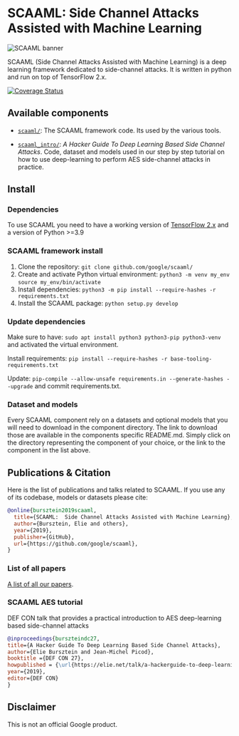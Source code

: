# SCAAML: Side Channel Attacks Assisted with Machine Learning

![SCAAML banner](https://storage.googleapis.com/scaaml-public/visuals/scaaml-banner.png)

SCAAML (Side Channel Attacks Assisted with Machine Learning) is a deep learning
framework dedicated to side-channel attacks.  It is written in python and run on
top of TensorFlow 2.x.

[![Coverage Status](https://coveralls.io/repos/github/google/scaaml/badge.svg?branch=main)](https://coveralls.io/github/google/scaaml?branch=main)

## Available components

-   [`scaaml/`](https://github.com/google/scaaml/tree/master/scaaml/): The
    SCAAML framework code. Its used by the various tools.

-   [`scaaml_intro/`](https://github.com/google/scaaml/tree/master/scaaml_intro):
    *A Hacker Guide To Deep Learning Based Side Channel Attacks*.  Code, dataset
    and models used in our step by step tutorial on how to use deep-learning to
    perform AES side-channel attacks in practice.

## Install

### Dependencies

To use SCAAML you need to have a working version of [TensorFlow
2.x](https://www.tensorflow.org/install) and a version of Python >=3.9

### SCAAML framework install

1.  Clone the repository: `git clone github.com/google/scaaml/`
2.  Create and activate Python virtual environment:
       `python3 -m venv my_env`
       `source my_env/bin/activate`
3.  Install dependencies: `python3 -m pip install --require-hashes -r
    requirements.txt`
4.  Install the SCAAML package: `python setup.py develop`

### Update dependencies

Make sure to have: `sudo apt install python3 python3-pip python3-venv` and
activated the virtual environment.

Install requirements:
`pip install --require-hashes -r base-tooling-requirements.txt`

Update: `pip-compile --allow-unsafe requirements.in --generate-hashes --upgrade`
and commit requirements.txt.

### Dataset and models

Every SCAAML component rely on a datasets and optional models that you will need
to download in the component directory. The link to download those are available
in the components specific README.md. Simply click on the directory representing
the component of your choice, or the link to the component in the list above.

## Publications & Citation

Here is the list of publications and talks related to SCAAML. If you use any of
its codebase, models or datasets please cite:

```bibtex
@online{bursztein2019scaaml,
  title={SCAAML:  Side Channel Attacks Assisted with Machine Learning},
  author={Bursztein, Elie and others},
  year={2019},
  publisher={GitHub},
  url={https://github.com/google/scaaml},
}
```

### List of all papers

[A list of all our papers](https://github.com/google/scaaml/tree/main/papers/).

### SCAAML AES tutorial

DEF CON talk that provides a practical introduction to AES deep-learning based
side-channel attacks

```bibtex
@inproceedings{burszteindc27,
title={A Hacker Guide To Deep Learning Based Side Channel Attacks},
author={Elie Bursztein and Jean-Michel Picod},
booktitle ={DEF CON 27},
howpublished = {\url{https://elie.net/talk/a-hackerguide-to-deep-learning-based-side-channel-attacks/}}
year={2019},
editor={DEF CON}
}
```

## Disclaimer

This is not an official Google product.
